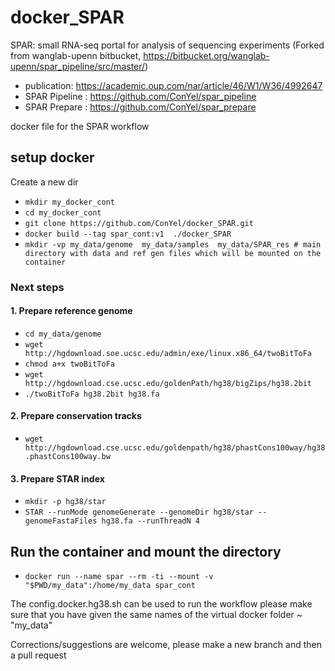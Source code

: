# docker_SPAR
SPAR: small RNA-seq portal for analysis of sequencing experiments
(Forked from wanglab-upenn bitbucket, https://bitbucket.org/wanglab-upenn/spar_pipeline/src/master/)
* publication: https://academic.oup.com/nar/article/46/W1/W36/4992647
* SPAR Pipeline : https://github.com/ConYel/spar_pipeline 
* SPAR Prepare : https://github.com/ConYel/spar_prepare

docker file for the SPAR workflow

## setup docker
Create a new dir 
* `mkdir my_docker_cont`
* `cd my_docker_cont`
* `git clone https://github.com/ConYel/docker_SPAR.git`
* `docker build --tag spar_cont:v1  ./docker_SPAR`
* `mkdir -vp my_data/genome  my_data/samples  my_data/SPAR_res # main directory with data and ref gen files which will be mounted on the container`

### Next steps
####  1. Prepare reference genome
* `cd my_data/genome`
* `wget http://hgdownload.soe.ucsc.edu/admin/exe/linux.x86_64/twoBitToFa`
* `chmod a+x twoBitToFa`
* `wget http://hgdownload.cse.ucsc.edu/goldenPath/hg38/bigZips/hg38.2bit`
* `./twoBitToFa hg38.2bit hg38.fa`
####  2. Prepare conservation tracks
* `wget http://hgdownload.cse.ucsc.edu/goldenpath/hg38/phastCons100way/hg38.phastCons100way.bw`
####  3. Prepare STAR index
* `mkdir -p hg38/star`
* `STAR --runMode genomeGenerate --genomeDir hg38/star --genomeFastaFiles hg38.fa --runThreadN 4`

## Run the container and mount the directory 
* `docker run --name spar --rm -ti --mount -v "$PWD/my_data":/home/my_data spar_cont`

The config.docker.hg38.sh can be used to run the workflow please make sure that you have given
the same names of the virtual docker folder ~ "my_data"



Corrections/suggestions are welcome, please make a new branch and then a pull request

